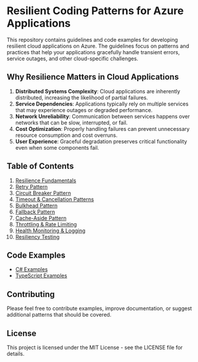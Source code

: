 # Resilient Coding Patterns for Azure Applications

This repository contains guidelines and code examples for developing resilient cloud applications on Azure. The guidelines focus on patterns and practices that help your applications gracefully handle transient errors, service outages, and other cloud-specific challenges.

## Why Resilience Matters in Cloud Applications

1. **Distributed Systems Complexity**: Cloud applications are inherently distributed, increasing the likelihood of partial failures.
2. **Service Dependencies**: Applications typically rely on multiple services that may experience outages or degraded performance.
3. **Network Unreliability**: Communication between services happens over networks that can be slow, interrupted, or fail.
4. **Cost Optimization**: Properly handling failures can prevent unnecessary resource consumption and cost overruns.
5. **User Experience**: Graceful degradation preserves critical functionality even when some components fail.

## Table of Contents

1. [Resilience Fundamentals](docs/01-resilience-fundamentals.md)
2. [Retry Pattern](docs/02-retry-pattern.md)
3. [Circuit Breaker Pattern](docs/03-circuit-breaker-pattern.md)
4. [Timeout & Cancellation Patterns](docs/04-timeout-cancellation.md)
5. [Bulkhead Pattern](docs/05-bulkhead-pattern.md)
6. [Fallback Pattern](docs/06-fallback-pattern.md)
7. [Cache-Aside Pattern](docs/07-cache-aside-pattern.md)
8. [Throttling & Rate Limiting](docs/08-throttling-rate-limiting.md)
9. [Health Monitoring & Logging](docs/09-health-monitoring-logging.md)
10. [Resiliency Testing](docs/10-resiliency-testing.md)

## Code Examples

- [C# Examples](examples/csharp/README.md)
- [TypeScript Examples](examples/typescript/README.md)

## Contributing

Please feel free to contribute examples, improve documentation, or suggest additional patterns that should be covered.

## License

This project is licensed under the MIT License - see the LICENSE file for details.

